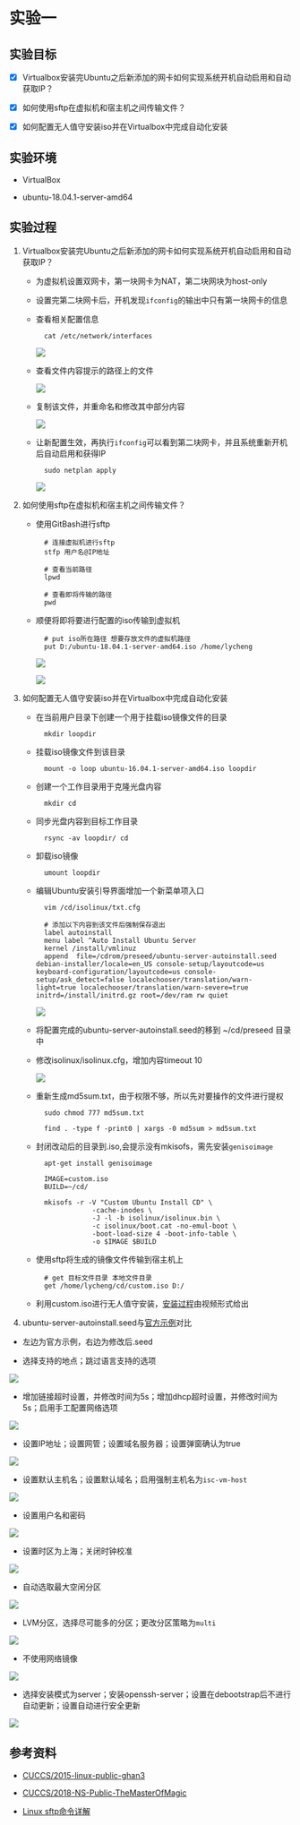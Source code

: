 # 实验一

## 实验目标

- [x] Virtualbox安装完Ubuntu之后新添加的网卡如何实现系统开机自动启用和自动获取IP？

- [x] 如何使用sftp在虚拟机和宿主机之间传输文件？

- [x] 如何配置无人值守安装iso并在Virtualbox中完成自动化安装

## 实验环境

- VirtualBox

- ubuntu-18.04.1-server-amd64

## 实验过程

1. Virtualbox安装完Ubuntu之后新添加的网卡如何实现系统开机自动启用和自动获取IP？

    - 为虚拟机设置双网卡，第一块网卡为NAT，第二块网块为host-only

    - 设置完第二块网卡后，开机发现`ifconfig`的输出中只有第一块网卡的信息

    - 查看相关配置信息

            cat /etc/network/interfaces

        ![](img/2-3.PNG)
    
    - 查看文件内容提示的路径上的文件

        ![](img/2-4.PNG)

    - 复制该文件，并重命名和修改其中部分内容

        ![](img/2-5.PNG)
    
    - 让新配置生效，再执行`ifconfig`可以看到第二块网卡，并且系统重新开机后自动启用和获得IP

            sudo netplan apply
        
        ![](img/2-6.PNG)

2. 如何使用sftp在虚拟机和宿主机之间传输文件？

    - 使用GitBash进行sftp

            # 连接虚拟机进行sftp
            stfp 用户名@IP地址

            # 查看当前路径
            lpwd

            # 查看即将传输的路径
            pwd
    
    - 顺便将即将要进行配置的iso传输到虚拟机

            # put iso所在路径 想要存放文件的虚拟机路径
            put D:/ubuntu-18.04.1-server-amd64.iso /home/lycheng
        
        ![](img/3-1.PNG)

        ![](img/3-2.PNG)
        
3. 如何配置无人值守安装iso并在Virtualbox中完成自动化安装

    - 在当前用户目录下创建一个用于挂载iso镜像文件的目录

            mkdir loopdir
    
    - 挂载iso镜像文件到该目录

            mount -o loop ubuntu-16.04.1-server-amd64.iso loopdir

    - 创建一个工作目录用于克隆光盘内容

            mkdir cd

    - 同步光盘内容到目标工作目录

            rsync -av loopdir/ cd
    
    - 卸载iso镜像

            umount loopdir
        
    - 编辑Ubuntu安装引导界面增加一个新菜单项入口

            vim /cd/isolinux/txt.cfg

            # 添加以下内容到该文件后强制保存退出
            label autoinstall
            menu label ^Auto Install Ubuntu Server
            kernel /install/vmlinuz
            append  file=/cdrom/preseed/ubuntu-server-autoinstall.seed debian-installer/locale=en_US console-setup/layoutcode=us keyboard-configuration/layoutcode=us console-setup/ask_detect=false localechooser/translation/warn-light=true localechooser/translation/warn-severe=true initrd=/install/initrd.gz root=/dev/ram rw quiet
        
        ![](img/1-1.PNG)
        
    - 将配置完成的ubuntu-server-autoinstall.seed的移到 ~/cd/preseed 目录中

    - 修改isolinux/isolinux.cfg，增加内容timeout 10

        ![](img/1-2.PNG)
    
    - 重新生成md5sum.txt，由于权限不够，所以先对要操作的文件进行提权

            sudo chmod 777 md5sum.txt

            find . -type f -print0 | xargs -0 md5sum > md5sum.txt
    
    - 封闭改动后的目录到.iso,会提示没有mkisofs，需先安装`genisoimage`

            apt-get install genisoimage

            IMAGE=custom.iso
            BUILD=~/cd/

            mkisofs -r -V "Custom Ubuntu Install CD" \
                        -cache-inodes \
                        -J -l -b isolinux/isolinux.bin \
                        -c isolinux/boot.cat -no-emul-boot \
                        -boot-load-size 4 -boot-info-table \
                        -o $IMAGE $BUILD
    
    - 使用sftp将生成的镜像文件传输到宿主机上

            # get 目标文件目录 本地文件目录
            get /home/lycheng/cd/custom.iso D:/
    
    - 利用custom.iso进行无人值守安装，[安装过程](replay.mp4)由视频形式给出

                
4. ubuntu-server-autoinstall.seed与[官方示例](https://help.ubuntu.com/lts/installation-guide/example-preseed.txt)对比

- 左边为官方示例，右边为修改后.seed

- 选择支持的地点；跳过语言支持的选项

![](img/4-1.PNG)

- 增加链接超时设置，并修改时间为5s；增加dhcp超时设置，并修改时间为5s；启用手工配置网络选项

![](img/4-2.PNG)

- 设置IP地址；设置网管；设置域名服务器；设置弹窗确认为true

![](img/4-3.PNG)

- 设置默认主机名；设置默认域名；启用强制主机名为`isc-vm-host`

![](img/4-4.PNG)

- 设置用户名和密码

![](img/4-5.PNG)

- 设置时区为上海；关闭时钟校准

![](img/4-6.PNG)

- 自动选取最大空闲分区

![](img/4-7.PNG)

- LVM分区，选择尽可能多的分区；更改分区策略为`multi`

![](img/4-8.PNG)

- 不使用网络镜像

![](img/4-9.PNG)

- 选择安装模式为server；安装openssh-server；设置在debootstrap后不进行自动更新；设置自动进行安全更新

![](img/4-10.PNG)

## 参考资料

- [CUCCS/2015-linux-public-ghan3](https://github.com/CUCCS/2015-linux-public-ghan3/blob/master/%E7%AC%AC%E4%B8%80%E7%AB%A0%EF%BC%9ALinux%E5%9F%BA%E7%A1%80%EF%BC%88%E5%AE%9E%E9%AA%8C%EF%BC%89/hw1.md)

- [CUCCS/2018-NS-Public-TheMasterOfMagic](https://github.com/CUCCS/2018-NS-Public-TheMasterOfMagic/blob/ns-chap0x01/ns/chap0x01/%E5%9F%BA%E4%BA%8EVirtualBox%E7%9A%84%E7%BD%91%E7%BB%9C%E6%94%BB%E9%98%B2%E5%9F%BA%E7%A1%80%E7%8E%AF%E5%A2%83%E6%90%AD%E5%BB%BA.md)

- [Linux sftp命令详解](https://www.cnblogs.com/ftl1012/p/sftp.html)